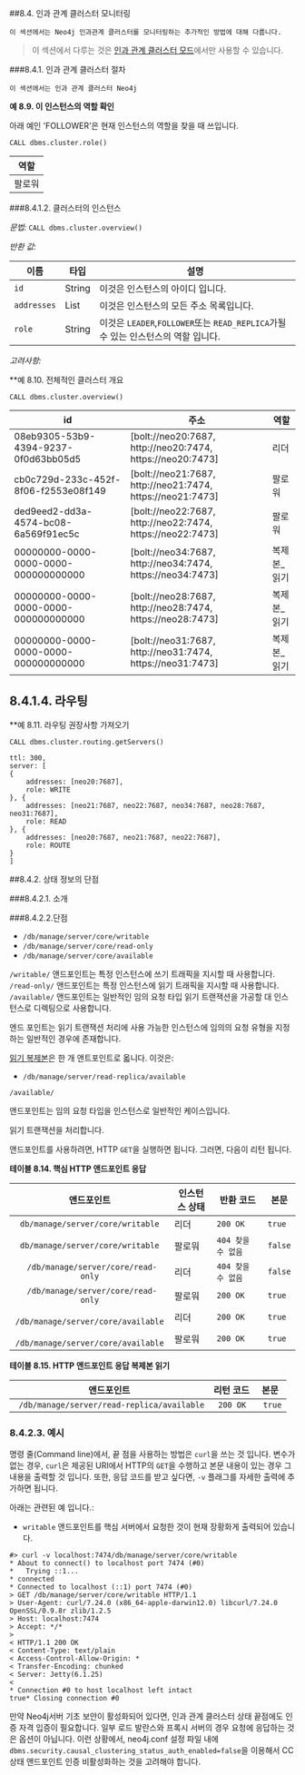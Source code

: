 ##8.4. 인과 관계 클러스터 모니터링

```
이 섹션에서는 Neo4j 인과관계 클러스터를 모니터링하는 추가적인 방법에 대해 다룹니다.
```




> 이 섹션에서 다루는 것은 [인과 관계 클러스터 모드]("https://neo4j.com/docs/operations-manual/current/clustering/causal-clustering/")에서만 사용할 수 있습니다. 

###8.4.1. 인과 관계 클러스터 절차

```
이 섹션에서는 인과 관계 클러스터 Neo4j 
```



**예 8.9. 이 인스턴스의 역할 확인**
 
아래 예인 'FOLLOWER'은 현재 인스턴스의 역할을 찾을 때 쓰입니다. 

```
CALL dbms.cluster.role()
```


| 역할   |
| ------ |
| 팔로워 |


###8.4.1.2. 클러스터의 인스턴스 


*문법:*
```CALL dbms.cluster.overview()```

*반환 값:*

| 이름            | 타입         | 설명                                                         |
| --------------- | ------------ | ------------------------------------------------------------ |
| ```id```        | String       | 이것은 인스턴스의 아이디 입니다.                             |
| ```addresses``` | List<String> | 이것은 인스턴스의 모든 주소 목록입니다.                      |
| ```role```      | String       | 이것은 ```LEADER```,```FOLLOWER```또는 ```READ_REPLICA```가될 수 있는 인스턴스의 역할 입니다. |


*고려사항:*



**예 8.10. 전체적인 클러스터 개요 


```
CALL dbms.cluster.overview()
```


| id                                   | 주소                                                       | 역할         |
| ------------------------------------ | ---------------------------------------------------------- | ------------ |
| 08eb9305-53b9-4394-9237-0f0d63bb05d5 | [bolt://neo20:7687, http://neo20:7474, https://neo20:7473] | 리더         |
| cb0c729d-233c-452f-8f06-f2553e08f149 | [bolt://neo21:7687, http://neo21:7474, https://neo21:7473] | 팔로워       |
| ded9eed2-dd3a-4574-bc08-6a569f91ec5c | [bolt://neo22:7687, http://neo22:7474, https://neo22:7473] | 팔로워       |
| 00000000-0000-0000-0000-000000000000 | [bolt://neo34:7687, http://neo34:7474, https://neo34:7473] | 복제본_ 읽기 |
| 00000000-0000-0000-0000-000000000000 | [bolt://neo28:7687, http://neo28:7474, https://neo28:7473] | 복제본_ 읽기 |
| 00000000-0000-0000-0000-000000000000 | [bolt://neo31:7687, http://neo31:7474, https://neo31:7473] | 복제본_ 읽기 |


## 8.4.1.4. 라우팅 


**예 8.11. 라우팅 권장사항 가져오기

```
CALL dbms.cluster.routing.getServers()
```


```
ttl: 300,
server: [
{
    addresses: [neo20:7687],
    role: WRITE
}, {
    addresses: [neo21:7687, neo22:7687, neo34:7687, neo28:7687, neo31:7687],
    role: READ
}, {
    addresses: [neo20:7687, neo21:7687, neo22:7687],
    role: ROUTE
}
]
```


##8.4.2. 상태 정보의 단점

###8.4.2.1. 소개


###8.4.2.2.단점

+ ```/db/manage/server/core/writable```
+ ```/db/manage/server/core/read-only```
+ ```/db/manage/server/core/available```


```/writable/``` 앤드포인트는 특정 인스턴스에 쓰기 트래픽을 지시할 때 사용합니다. 
```/read-only/``` 앤드포인트는 특정 인스턴스에 읽기 트래픽을 지시할 때 사용합니다. 
```/available/``` 앤드포인트는 일반적인 임의 요청 타입 읽기 트랜잭션을 가공할 대 인스턴스로 디렉팅으로 사용합니다. 



엔드 포인트는 읽기 트랜잭션 처리에 사용 가능한 인스턴스에 임의의 요청 유형을 지정하는 일반적인 경우에 존재합니다.


[읽기 복제본]("https://neo4j.com/docs/operations-manual/current/clustering/causal-clustering/introduction/#causal-clustering-read-replicas")은 한 개 앤트포인트로 옯니다. 이것은:


+ ```/db/manage/server/read-replica/available```

```/available/``` 

앤드포인트는 임의 요청 타입을 인스턴스로 일반적인 케이스입니다. 


읽기 트랜잭션을 처리합니다. 


앤드포인트를 사용하려면, HTTP ```GET```을 실행하면 됩니다. 그러면, 다음이 리턴 됩니다. 



**테이블 8.14. 핵심 HTTP 앤드포인트 응답**


|               앤드포인트                | 인스턴스 상태 | 반환  코드             | 본문        |
| :-------------------------------------: | ------------- | ---------------------- | ----------- |
|  ```db/manage/server/core/writable```   | 리더          | ```200 OK```           | ```true```  |
|  ```db/manage/server/core/writable```   | 팔로워        | ```404 찾을 수 없음``` | ```false``` |
| ``` /db/manage/server/core/read-only``` | 리더          | ```404 찾을 수 없음``` | ```false``` |
| ``` /db/manage/server/core/read-only``` | 팔로워        | ```200 OK```           | ```true```  |
| ``` /db/manage/server/core/available``` | 리더          | ```200 OK```           | ```true```  |
| ``` /db/manage/server/core/available``` | 팔로워        | ```200 OK```           | ```true```  |


**테이블 8.15. HTTP 앤드포인트 응답 복제본 읽기**

| 앤드포인트                                      | 리턴 코드     | 본문        |
| ----------------------------------------------- | ------------- | ----------- |
| ``` /db/manage/server/read-replica/available``` | ``` 200 OK``` | ``` true``` |


### 8.4.2.3. 예시

명령 줄(Command line)에서, 끝 점을 사용하는 방법은 ```curl```을 쓰는 것 입니다. 변수가 없는 경우, ```curl```은 제공된 URI에서 HTTP의 ```GET```을 수행하고 본문 내용이 있는 경우 그 내용을 출력할 것 입니다. 또한, 응답 코드를 받고 싶다면, ```-v``` 플래그를 자세한 출력에 추가하면 됩니다. 

아래는 관련된 예 입니다.:

+ ```writable``` 앤드포인트를 핵심 서버에서 요청한 것이 현재 장황화게 출력되어 있습니다. 



```
#> curl -v localhost:7474/db/manage/server/core/writable
* About to connect() to localhost port 7474 (#0)
*   Trying ::1...
* connected
* Connected to localhost (::1) port 7474 (#0)
> GET /db/manage/server/core/writable HTTP/1.1
> User-Agent: curl/7.24.0 (x86_64-apple-darwin12.0) libcurl/7.24.0 OpenSSL/0.9.8r zlib/1.2.5
> Host: localhost:7474
> Accept: */*
>
< HTTP/1.1 200 OK
< Content-Type: text/plain
< Access-Control-Allow-Origin: *
< Transfer-Encoding: chunked
< Server: Jetty(6.1.25)
<
* Connection #0 to host localhost left intact
true* Closing connection #0
```

 
만약 Neo4j서버 기초 보안이 활성화되어 있다면, 인과 관계 클러스터 상태 끝점에도 인증 자격 입증이 필요합니다. 일부 로드 발란스와 프록시 서버의 경우 요청에 응답하는 것은 옵션이 아닙니다. 이런 상황에서, neo4j.conf 설정 파일 내에 ```dbms.security.causal_clustering_status_auth_enabled=false```을 이용해서 CC상태 앤드포인트 인증 비활성화하는 것을 고려해야 합니다. 

